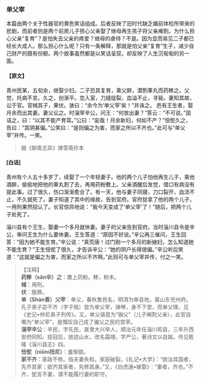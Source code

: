 <script type="text/javascript">
    var head = document.getElementsByTagName('head')[0];
    cssURL = '/public/liao.css';
    linkTag = document.createElement('link');
    linkTag.href = cssURL;
    linkTag.setAttribute('type','text/css');
    linkTag.setAttribute('rel','stylesheet');
    head.appendChild(linkTag);
</script>
### 单父宰

本篇由两个关于性器官的黄色笑话组成。后者反映了旧时代缺乏婚前体检所带来的悲剧，而前者则是两个前房儿子担心父亲娶了继母再生孩子将父亲阉割。为什么担心父亲“复育”？是怕失去父亲的疼爱？继母的虐待？不是。因为显而易见二子都已经长大成人。那么担心什么呢？只有一条解释，那就是怕父亲“复育”生子，减少自己财产的既有份额。两个故事虽然都是以笑话呈现，却反映了人生沉甸甸的另一面。

#### 【原文】
<section>
青州民某，五旬余，继娶少妇。二子恐其复育，乘父醉，潜割睾丸而药糁之。父觉，托病不言。久之，创渐平。忽入室，刀缝绽裂，血溢不止，寻毙。妻知其故，讼于官。官械其子，果伏。骇曰：“余今为‘单父宰’矣！”并诛之。
邑有王生者，娶月余而出其妻。妻父讼之。时淄宰辛公，问王：“何放出妻？”答云：“不可说。”固诘之，曰：“以其不能产育耳。”公曰：“妄哉！月余新妇，何如不产？”忸怩久之，告曰：“其阴甚偏。”公笑曰：“是则偏之为害，而家之所以不齐也。”此可与“单父宰”并传。一笑。

</section>

> 据《聊斋志异》铸雪斋抄本

#### [白话]
<aside>

青州有个人五十多岁了，续娶了一个年轻妻子。他的两个儿子怕他再生儿子，乘他酒醉，偷偷地把他的睾丸割了去，再用药粉敷上。父亲酒醒后发觉，借口有病没有提此事。过了很久，伤口渐渐愈合了。有一天，他与妻子同寝，刀口裂开，血流不止，不久就死了。妻子知道了其中的缘故，告到官府。官府捉拿了他的两个儿子，一用刑果然招认了。长官惊异地说：“我今天变成了‘单父宰’了！”随后，把两个儿子处死了。

淄川县有个王生，娶妻一个多月就休妻。妻子的父亲告到官府。当时淄川县令是辛公，审问王生为什么要休妻。王生答道：“原因不好说。”辛公再三催问，王生回答：“因为她不能生育。”辛公说：“真荒唐！过门刚一个多月的新媳妇，怎么知道她不能生育？”王生忸怩了很久，才告诉辛公：“她的阴户长得很偏。”辛公听后笑道：“这就是偏之为害，而家之所以不齐啊。”此则可与单父宰并传，付之一笑。

</aside>

> 【注释】  
<b>药糁（sǎn伞）之</b>：撒上药粉。糁，粉末。  
<b>械</b>：用刑。  
<b>伏</b>：服罪。  
<b>单（Shàn善）父宰</b>：单父，春秋鲁邑名，明清为单县地，属山东兖州府。孔子弟子宓不齐（字子贱）尝为单父宰，弹琴，身不下堂，而单父理，见《史记•仲尼弟子列传》。又，单父谐音为“骟父”（儿子阉割父亲），此官自嘲为“单父宰”，是慨叹自己成了骗父之民的宫宰。  
<b>淄宰辛公</b>：辛民，字先民，直隶大兴举人，顺治元年任淄川知县，三年升西安府同知。挂冠后，放迹山水，改名霜翊，字严公，著诗文以自娱。传见乾隆《淄川县志》四。  
<b>忸怩（niǔní扭尼）</b>：羞惭貌。  
<b>家不齐</b>：家政不修。指夫妻失和，家庭破裂。《礼记•大学》：“欲治其国者，先齐其家；欲齐其家者，先修其身。”又，《白虎通•嫁娶》：“妻者，齐也。”不齐，犹言不妻，谓不能履行妻的职守。  
